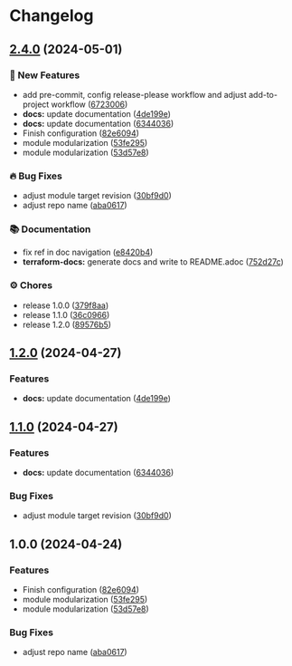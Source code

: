 # Changelog

## [2.4.0](https://github.com/GersonRS/modern-gitops-stack-module-kube-prometheus-stack/compare/v2.3.0...v2.4.0) (2024-05-01)


### 🚀 New Features

* add pre-commit, config release-please workflow and adjust add-to-project workflow ([6723006](https://github.com/GersonRS/modern-gitops-stack-module-kube-prometheus-stack/commit/6723006f26ca21e2c472377178fcff448032593a))
* **docs:** update documentation ([4de199e](https://github.com/GersonRS/modern-gitops-stack-module-kube-prometheus-stack/commit/4de199e0d22a54f257d6235798d0522e1a82f298))
* **docs:** update documentation ([6344036](https://github.com/GersonRS/modern-gitops-stack-module-kube-prometheus-stack/commit/63440366451856385e9e17a9b8ee832bdc491be9))
* Finish configuration ([82e6094](https://github.com/GersonRS/modern-gitops-stack-module-kube-prometheus-stack/commit/82e609416172b263287d7c68aa3505b54e5ee29a))
* module modularization ([53fe295](https://github.com/GersonRS/modern-gitops-stack-module-kube-prometheus-stack/commit/53fe295d8c2d8cee9c7a2f48e19e3f95927465f8))
* module modularization ([53d57e8](https://github.com/GersonRS/modern-gitops-stack-module-kube-prometheus-stack/commit/53d57e87d08483c4e67a927a505a6563da9fc537))


### 🔥 Bug Fixes

* adjust module target revision ([30bf9d0](https://github.com/GersonRS/modern-gitops-stack-module-kube-prometheus-stack/commit/30bf9d0874dc210c8f9074f3e3c627b8a4012817))
* adjust repo name ([aba0617](https://github.com/GersonRS/modern-gitops-stack-module-kube-prometheus-stack/commit/aba06170a39827af51e7ba5a5dfff0423324e85c))


### 📚 Documentation

* fix ref in doc navigation ([e8420b4](https://github.com/GersonRS/modern-gitops-stack-module-kube-prometheus-stack/commit/e8420b4bfb9ea63e5495f2822745952ad9c5a100))
* **terraform-docs:** generate docs and write to README.adoc ([752d27c](https://github.com/GersonRS/modern-gitops-stack-module-kube-prometheus-stack/commit/752d27c517cef19250aa16c8a1a136cf7e6e807d))


### ⚙️ Chores

* release 1.0.0 ([379f8aa](https://github.com/GersonRS/modern-gitops-stack-module-kube-prometheus-stack/commit/379f8aa168bbb4031eb0032f38a3d05d7e6be207))
* release 1.1.0 ([36c0966](https://github.com/GersonRS/modern-gitops-stack-module-kube-prometheus-stack/commit/36c0966467ef2a3d190b86007d9fc69a835303ea))
* release 1.2.0 ([89576b5](https://github.com/GersonRS/modern-gitops-stack-module-kube-prometheus-stack/commit/89576b52c3b1c0cf7cf7a13eb429a9882c44c491))

## [1.2.0](https://github.com/GersonRS/modern-gitops-stack-module-kube-prometheus-stack/compare/v1.1.0...v1.2.0) (2024-04-27)


### Features

* **docs:** update documentation ([4de199e](https://github.com/GersonRS/modern-gitops-stack-module-kube-prometheus-stack/commit/4de199e0d22a54f257d6235798d0522e1a82f298))

## [1.1.0](https://github.com/GersonRS/modern-gitops-stack-module-kube-prometheus-stack/compare/v1.0.0...v1.1.0) (2024-04-27)


### Features

* **docs:** update documentation ([6344036](https://github.com/GersonRS/modern-gitops-stack-module-kube-prometheus-stack/commit/63440366451856385e9e17a9b8ee832bdc491be9))


### Bug Fixes

* adjust module target revision ([30bf9d0](https://github.com/GersonRS/modern-gitops-stack-module-kube-prometheus-stack/commit/30bf9d0874dc210c8f9074f3e3c627b8a4012817))

## 1.0.0 (2024-04-24)


### Features

* Finish configuration ([82e6094](https://github.com/GersonRS/modern-gitops-stack-module-kube-prometheus-stack/commit/82e609416172b263287d7c68aa3505b54e5ee29a))
* module modularization ([53fe295](https://github.com/GersonRS/modern-gitops-stack-module-kube-prometheus-stack/commit/53fe295d8c2d8cee9c7a2f48e19e3f95927465f8))
* module modularization ([53d57e8](https://github.com/GersonRS/modern-gitops-stack-module-kube-prometheus-stack/commit/53d57e87d08483c4e67a927a505a6563da9fc537))


### Bug Fixes

* adjust repo name ([aba0617](https://github.com/GersonRS/modern-gitops-stack-module-kube-prometheus-stack/commit/aba06170a39827af51e7ba5a5dfff0423324e85c))
